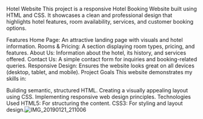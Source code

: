 Hotel Website
This project is a responsive Hotel Booking Website built using HTML and CSS. It showcases a clean and professional design that highlights hotel features, room availability, services, and customer booking options.

Features
Home Page: An attractive landing page with visuals and hotel information.
Rooms & Pricing: A section displaying room types, pricing, and features.
About Us: Information about the hotel, its history, and services offered.
Contact Us: A simple contact form for inquiries and booking-related queries.
Responsive Design: Ensures the website looks great on all devices (desktop, tablet, and mobile).
Project Goals
This website demonstrates my skills in:

Building semantic, structured HTML.
Creating a visually appealing layout using CSS.
Implementing responsive web design principles.
Technologies Used
HTML5: For structuring the content.
CSS3: For styling and layout design.![IMG_20190121_211006](https://github.com/user-attachments/assets/c05d2015-db61-4312-99cd-601ad51d99f4)
